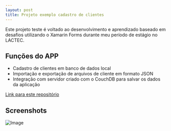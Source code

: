 ```yaml
---
layout: post
title: Projeto exemplo cadastro de clientes
---
```

Este projeto teste é voltado ao desenvolvimento e aprendizado baseado em desafios utilizando o Xamarin Forms durante meu período de estágio no LACTEC.

## Funções do APP
- Cadastro de clientes em banco de dados local
- Importação e exportação de arquivos de cliente em formato JSON
- Integração com servidor criado com o CouchDB para salvar os dados da aplicação

[Link para este repositório](https://github.com/rodrigo-fs/ClientRegisterUsingXamarin)

## Screenshots
![Image](https://lh3.googleusercontent.com/ZPtS8TOVpKKFueogVek9mQD0Wze139oMaH_H35lhvUM8MlzK1HOARlDDkRiwqK6a37k-D37OBnxbJ8gKheB9FKqs8LrRx4m0RXKhCJEW7Z7JFof4Q6yuODtQaMdQPdJlw6Sfb9YyLjCuhoZRchs1ltzoCbpqKISG4KyHvFpX8dGeUNh9_dyA6g1313asRFhD4sERTDGJv828UZCtmaz5lAMXttMYi7t8zg_03jb8Xh6DvbUEEqOd0xyfRIplT0HsLRSMalAeExLk8jqTOpFacYAXchOTN0eyldO1KDF4-QJKrZOVWe0DJNgpuD-RShkDwu30OLCP02rwf4rAhQbrW-u6LwrCDE2GMmnQdV_QErWfUdE4RxOCCOIsjOqOF8fQRZjfl2r8h0byHYnTb3yBAzSvVdO2Fx7gH1K5bB7owWuCxiI12Q4fQ6uCfUCaLSEtxKm9VmNqAZtsZGGccQyk57TNtSqZIMTLTlQVESKToitSH_l_QzP0UiaKz5fyGhXWC9Xldj9IKoxV1vvo5aPyYYGn3mhnI0IDQ8JmF3n7zrpeBCutVi_mhYzNzkT-RnB3IKnTp7NCmtiAFsE8X5gzLEsgdsH3C5u0C9nUDnolbTi0Cs48C4zBJLtr2JvJctqQ7KPhqm0fTRaRh0MpyPaMypwim1MUxx92sz1nuaVBPgIpP7atp1p79_vLQVns0Ybv4dJCLq9nYc7ZUbJfxg=w707-h920-no)


